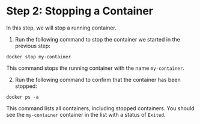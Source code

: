 # Step 2: Stopping a Container
In this step, we will stop a running container.

1. Run the following command to stop the container we started in the previous step:

```
docker stop my-container
```

This command stops the running container with the name `my-container`.

2. Run the following command to confirm that the container has been stopped:

```
docker ps -a
```

This command lists all containers, including stopped containers. You should see the `my-container` container in the list with a status of `Exited`.
